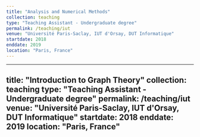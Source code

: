 ```yaml
---
title: "Analysis and Numerical Methods"
collection: teaching
type: "Teaching Assistant - Undergraduate degree"
permalink: /teaching/iut
venue: "Université Paris-Saclay, IUT d'Orsay, DUT Informatique"
startdate: 2018
enddate: 2019
location: "Paris, France"
---
```



---
title: "Introduction to Graph Theory"
collection: teaching
type: "Teaching Assistant - Undergraduate degree"
permalink: /teaching/iut
venue: "Université Paris-Saclay, IUT d'Orsay, DUT Informatique"
startdate: 2018
enddate: 2019
location: "Paris, France"
---
